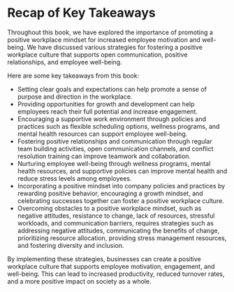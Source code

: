 Recap of Key Takeaways
==================================

Throughout this book, we have explored the importance of promoting a positive workplace mindset for increased employee motivation and well-being. We have discussed various strategies for fostering a positive workplace culture that supports open communication, positive relationships, and employee well-being.

Here are some key takeaways from this book:

* Setting clear goals and expectations can help promote a sense of purpose and direction in the workplace.
* Providing opportunities for growth and development can help employees reach their full potential and increase engagement.
* Encouraging a supportive work environment through policies and practices such as flexible scheduling options, wellness programs, and mental health resources can support employee well-being.
* Fostering positive relationships and communication through regular team building activities, open communication channels, and conflict resolution training can improve teamwork and collaboration.
* Nurturing employee well-being through wellness programs, mental health resources, and supportive policies can improve mental health and reduce stress levels among employees.
* Incorporating a positive mindset into company policies and practices by rewarding positive behavior, encouraging a growth mindset, and celebrating successes together can foster a positive workplace culture.
* Overcoming obstacles to a positive workplace mindset, such as negative attitudes, resistance to change, lack of resources, stressful workloads, and communication barriers, requires strategies such as addressing negative attitudes, communicating the benefits of change, prioritizing resource allocation, providing stress management resources, and fostering diversity and inclusion.

By implementing these strategies, businesses can create a positive workplace culture that supports employee motivation, engagement, and well-being. This can lead to increased productivity, reduced turnover rates, and a more positive impact on society as a whole.

